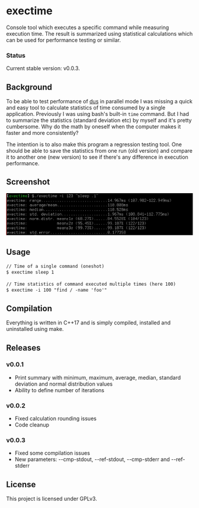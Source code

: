 exectime
========

Console tool which executes a specific command while measuring execution time. The result is summarized using statistical calculations which can be used for performance testing or similar.

### Status
Current stable version: v0.0.3.

## Background
To be able to test performance of [dus](https://github.com/RiJo/dus) in parallel mode I was missing a quick and easy tool to calculate statistics of time consumed by a single application. Previously I was using bash's built-in `time` command. But I had to summarize the statistics (standard deviation etc) by myself and it's pretty cumbersome. Why do the math by oneself when the computer makes it faster and more consistently?

The intention is to also make this program a regression testing tool. One should be able to save the statistics from one run (old version) and compare it to another one (new version) to see if there's any difference in execution performance.

## Screenshot
![exectime preview](screenshot.png)

## Usage
    // Time of a single command (oneshot)
    $ exectime sleep 1

    // Time statistics of command executed multiple times (here 100)
    $ exectime -i 100 "find / -name 'foo'"

## Compilation
Everything is written in C++17 and is simply compiled, installed and uninstalled using make.

## Releases
### v0.0.1
* Print summary with minimum, maximum, average, median, standard deviation and normal distribution values
* Ability to define number of iterations

### v0.0.2
* Fixed calculation rounding issues
* Code cleanup

### v0.0.3
* Fixed some compilation issues
* New parameters:  --cmp-stdout, --ref-stdout, --cmp-stderr and --ref-stderr

## License
This project is licensed under GPLv3.

